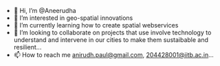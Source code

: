 - 👋 Hi, I’m @Aneerudha
- 👀 I’m interested in geo-spatial innovations
- 🌱 I’m currently learning how to create spatial webservices
- 💞️ I’m looking to collaborate on projects that use involve technology to understand and intervene in our cities to make them sustaibable and resilient...
- 📫 How to reach me anirudh.paul@gmail.com, 204428001@iitb.ac.in...

<!---
Aneerudha/Aneerudha is a ✨ special ✨ repository because its `README.md` (this file) appears on your GitHub profile.
You can click the Preview link to take a look at your changes.
--->
